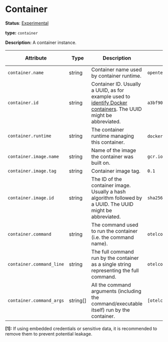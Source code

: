 # Container

**Status**: [Experimental](../../document-status.md)

**type:** `container`

**Description:** A container instance.

<!-- semconv container -->
| Attribute  | Type | Description  | Examples  | Requirement Level |
|---|---|---|---|---|
| `container.name` | string | Container name used by container runtime. | `opentelemetry-autoconf` | Recommended |
| `container.id` | string | Container ID. Usually a UUID, as for example used to [identify Docker containers](https://docs.docker.com/engine/reference/run/#container-identification). The UUID might be abbreviated. | `a3bf90e006b2` | Recommended |
| `container.runtime` | string | The container runtime managing this container. | `docker`; `containerd`; `rkt` | Recommended |
| `container.image.name` | string | Name of the image the container was built on. | `gcr.io/opentelemetry/operator` | Recommended |
| `container.image.tag` | string | Container image tag. | `0.1` | Recommended |
| `container.image.id` | string | The ID of the container image. Usually a hash algorithm followed by a UUID. The UUID might be abbreviated. | `sha256:19c92d0a00d1b66d897bceaa7319bee0dd38a10a851c60bcec9474aa3f01e50f` | Recommended |
| `container.command` | string | The command used to run the container (i.e. the command name). | `otelcontribcol` | Conditionally Required: [1] |
| `container.command_line` | string | The full command run by the container as a single string representing the full command. | `otelcontribcol --config config.yaml` | Conditionally Required: [1] |
| `container.command_args` | string[] | All the command arguments (including the command/executable itself) run by the container. | `[otelcontribcol, --config, config.yaml]` | Conditionally Required: [1] |

**[1]:** If using embedded credentials or sensitive data, it is recommended to remove them to prevent potential leakage.
<!-- endsemconv -->
